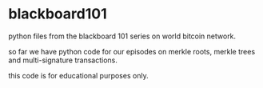 blackboard101
=============

python files from the blackboard 101 series on world bitcoin network.

so far we have python code for our episodes on merkle roots, merkle trees and multi-signature transactions.

this code is for educational purposes only. 
